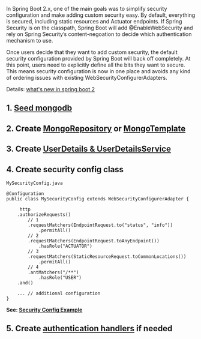 
In Spring Boot 2.x, one of the main goals was to simplify security configuration and make adding custom security easy. By default, everything is secured, including static resources and Actuator endpoints. If Spring Security is on the classpath, Spring Boot will add @EnableWebSecurity and rely on Spring Security’s content-negoation to decide which authentication mechanism to use. 

Once users decide that they want to add custom security, the default security configuration provided by Spring Boot will back off completely. At this point, users need to explicitly define all the bits they want to secure. This means security configuration is now in one place and avoids any kind of ordering issues with existing WebSecurityConfigurerAdapters.    

Details: [what's new in spring boot 2](http://therealdanvega.com/blog/2018/03/01/what-is-new-spring-boot-2)

## 1. [Seed mongodb](https://github.com/hovermind/springboot-webmvc/blob/master/mongodb_seeding.md)

## 2. Create [MongoRepository](https://github.com/hovermind/springboot-webmvc/blob/master/mongo_repository.md) or [MongoTemplate](https://github.com/hovermind/springboot-webmvc/blob/master/mongo_template.md)

## 3. Create [UserDetails & UserDetailsService](https://github.com/hovermind/springboot-webmvc/blob/master/security_user_details_service.md)

## 4. Create security config class
`MySecurityConfig.java`
```
@Configuration
public class MySecurityConfig extends WebSecurityConfigurerAdapter {

     http
    .authorizeRequests()
        // 1
        .requestMatchers(EndpointRequest.to("status", "info"))
            .permitAll()
        // 2
        .requestMatchers(EndpointRequest.toAnyEndpoint())
            .hasRole("ACTUATOR")
        // 3 
        .requestMatchers(StaticResourceRequest.toCommonLocations())
            .permitAll()
        // 4
        .antMatchers("/**")
            .hasRole("USER")
    .and()
    
    ... // additional configuration
}

```
**See: [Security Config Example](https://github.com/hovermind/springboot-webmvc/blob/master/security-config.md)**

## 5. Create [authentication handlers](https://github.com/hovermind/springboot-webmvc/blob/master/security_authentication_handler.md) if needed
